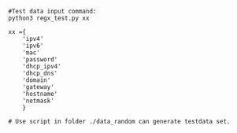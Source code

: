     #Test data input command:
    python3 regx_test.py xx
    
    xx ={       
        'ipv4'
        'ipv6'
        'mac' 
        'password' 
        'dhcp_ipv4' 
        'dhcp_dns' 
        'domain' 
        'gateway' 
        'hostname' 
        'netmask'
        }

    # Use script in folder ./data_random can generate testdata set. 